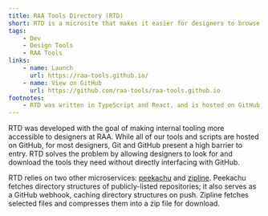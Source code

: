 ```yaml
---
title: RAA Tools Directory (RTD)
short: RTD is a microsite that makes it easier for designers to browse through, search, and download all available scripts and internal design tools. Scripts are listed by repository, typically categorized by language.
tags: 
    - Dev
    - Design Tools
    - RAA Tools
links: 
    - name: Launch
      url: https://raa-tools.github.io/
    - name: View on GitHub
      url: https://github.com/raa-tools/raa-tools.github.io
footnotes:
    - RTD was written in TypeScript and React, and is hosted on GitHub Pages.
---
```


RTD was developed with the goal of making internal tooling more accessible to designers at RAA. While all of our tools and scripts are hosted on GitHub, for most designers, Git and GitHub present a high barrier to entry. RTD solves the problem by allowing designers to look for and download the tools they need without directly interfacing with GitHub.

RTD relies on two other microservices: [peekachu](https://github.com/raa-tools/peekachu) and [zipline](https://github.com/raa-tools/zipline). Peekachu fetches directory structures of publicly-listed repositories; it also serves as a GitHub webhook, caching directory structures on push. Zipline fetches selected files and compresses them into a zip file for download.

